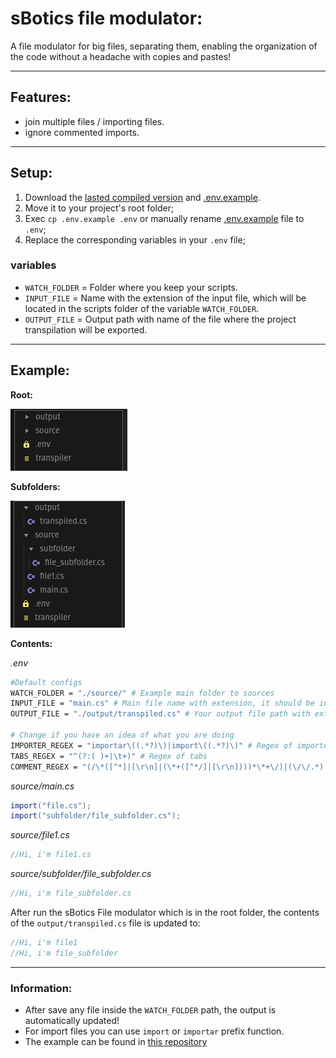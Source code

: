 # sBotics file modulator:

A file modulator for big files, separating them, enabling the organization of the code without a headache with copies and pastes!

---

## Features:
- join multiple files / importing files.
- ignore commented imports.
---

## Setup:
1. Download the [lasted compiled version](https://github.com/ViniciosLugli/sBotics-file-modulator/releases) and [.env.example](./.env.example).
2. Move it to your project's root folder;
4. Exec `cp .env.example .env` or manually rename [.env.example](./.env.example) file to `.env`;
5. Replace the corresponding variables in your `.env` file;

### variables
- `WATCH_FOLDER` = Folder where you keep your scripts.
- `INPUT_FILE` = Name with the extension of the input file, which will be located in the scripts folder of the variable `WATCH_FOLDER`.
- `OUTPUT_FILE` = Output path with name of the file where the project transpilation will be exported.
---
## Example:
**Root:**

![example folder](./res/example_folder.png)

**Subfolders:**

![example subfolders](./res/example_subfolders.png)

**Contents:**

_.env_
```bash
#Default configs
WATCH_FOLDER = "./source/" # Example main folder to sources
INPUT_FILE = "main.cs" # Main file name with extension, it should be in your watch folder.
OUTPUT_FILE = "./output/transpiled.cs" # Your output file path with extension

# Change if you have an idea of ​​what you are doing
IMPORTER_REGEX = "importar\((.*?)\)|import\((.*?)\)" # Regex of importer
TABS_REGEX = "^(?:( )+|\t+)" # Regex of tabs
COMMENT_REGEX = "(/\*([^*]|[\r\n]|(\*+([^*/]|[\r\n])))*\*+\/)|(\/\/.*)|(#.*)" #regex of comments
```
_source/main.cs_
```cs
import("file.cs");
import("subfolder/file_subfolder.cs");
```

_source/file1.cs_
```cs
//Hi, i'm file1.cs
```

_source/subfolder/file_subfolder.cs_
```cs
//Hi, i'm file_subfolder.cs
```

After run the sBotics File modulator which is in the root folder, the contents of the `output/transpiled.cs` file is updated to:
```cs
//Hi, i'm file1
//Hi, i'm file_subfolder
```
---
### Information:
- After save any file inside the `WATCH_FOLDER` path, the output is automatically updated!
- For import files you can use `import` or `importar` prefix function.
- The example can be found in [this repository](./example)